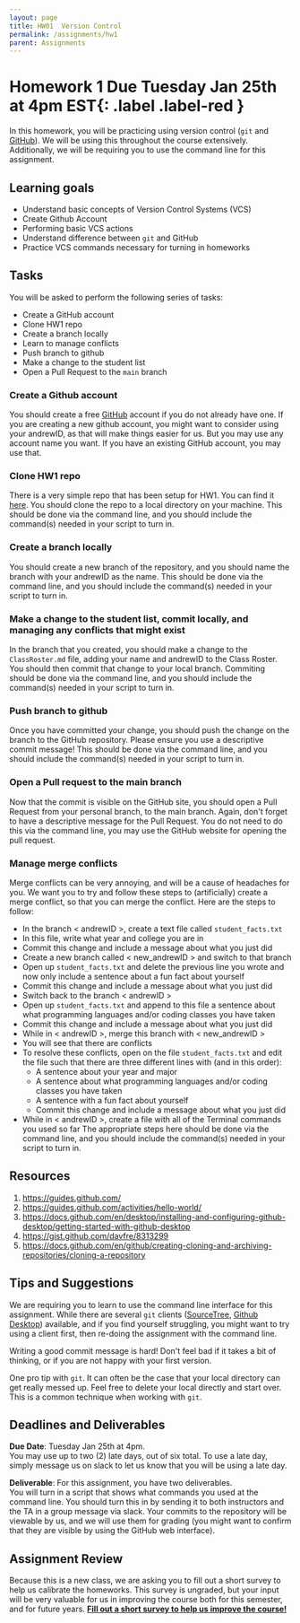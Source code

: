 ```yaml
---
layout: page
title: HW01  Version Control
permalink: /assignments/hw1
parent: Assignments
---
```


# Homework 1 **Due Tuesday Jan 25th at 4pm EST**{: .label .label-red }
In this homework, you will be practicing using version control (`git` and [GitHub](https://github.com/)). We will be using this throughout the course extensively.  Additionally, we will be requiring you to use the command line for this assignment. 


## Learning goals
- Understand basic concepts of Version Control Systems (VCS)
- Create Github Account
- Performing basic VCS actions
- Understand difference between `git` and GitHub
- Practice VCS commands necessary for turning in homeworks

## Tasks
You will be asked to perform the following series of tasks:
- Create a GitHub account
- Clone HW1 repo
- Create a branch locally
- Learn to manage conflicts
- Push branch to github
- Make a change to the student list
- Open a Pull Request to the `main` branch


### Create a Github account
You should create a free [GitHub](https://www.github.com) account if you do not already have one.  If you are creating a new github account, you might want to consider using your andrewID, as that will make things easier for us.  But you may use any account name you want.
If you have an existing GitHub account, you may use that.

### Clone HW1 repo
There is a very simple repo that has been setup for HW1. You can find it [here](https://github.com/cmu-crafting-software/Homework01).  You should clone the repo to a local directory on your machine.   This should be done via the command line, and you should include the command(s) needed in your script to turn in.

### Create a branch locally
You should create a new branch of the repository, and you should name the branch with your andrewID as the name.  This should be done via the command line, and you should include the command(s) needed in your script to turn in.


### Make a change to the student list, commit locally, and managing any conflicts that might exist
In the branch that you created, you should make a change to the `ClassRoster.md` file, adding your name and andrewID to the Class Roster.  You should then commit that change to your local branch.  Commiting should be done via the command line, and you should include the command(s) needed in your script to turn in.


### Push branch to github
Once you have committed your change, you should push the change on the branch to the GitHub repository.  Please ensure you use a descriptive commit message! This should be done via the command line, and you should include the command(s) needed in your script to turn in.


### Open a Pull request to the main branch
Now that the commit is visible on the GitHub site, you should open a Pull Request from your personal branch, to the main branch.  Again, don't forget to have a descriptive message for the Pull Request.  You do not need to do this via the command line, you may use the GitHub website for opening the pull request.

### Manage merge conflicts 
Merge conflicts can be very annoying, and will be a cause of headaches for you.  We want you to try and follow these steps to (artificially) create a merge conflict, so that you can merge the conflict. Here are the steps to follow:
- In the branch < andrewID >, create a text file called `student_facts.txt`
- In this file, write what year and college you are in
- Commit this change and include a message about what you just did
- Create a new branch called < new_andrewID > and switch to that branch
- Open up `student_facts.txt` and delete the previous line you wrote and now only include a sentence about a fun fact about yourself
- Commit this change and include a message about what you just did
- Switch back to the branch < andrewID >
- Open up `student_facts.txt` and append to this file a sentence about what programming languages and/or coding classes you have taken
- Commit this change and include a message about what you just did
- While in < andrewID >, merge this branch with < new_andrewID >
- You will see that there are conflicts
- To resolve these conflicts, open on the file `student_facts.txt` and edit the file such that there are three different lines with (and in this order):
  - A sentence about your year and major
  - A sentence about what programming languages and/or coding classes you have taken
  - A sentence with a fun fact about yourself
  - Commit this change and include a message about what you just did
- While in < andrewID >, create a file with all of the Terminal commands you used so far
The appropriate steps here should be done via the command line, and you should include the command(s) needed in your script to turn in.



## Resources
1. <https://guides.github.com/>
2. <https://guides.github.com/activities/hello-world/>
3. <https://docs.github.com/en/desktop/installing-and-configuring-github-desktop/getting-started-with-github-desktop>
4. <https://gist.github.com/davfre/8313299>
5. <https://docs.github.com/en/github/creating-cloning-and-archiving-repositories/cloning-a-repository>


## Tips and Suggestions
We are requiring you to learn to use the command line interface for this assignment.  While there are several `git` clients ([SourceTree](https://www.sourcetreeapp.com/), [Github Desktop](https://desktop.github.com/)) available, and if you find yourself struggling, you might want to try using a client first, then re-doing the assignment with the command line. 

Writing a good commit message is hard! Don't feel bad if it takes a bit of thinking, or if you are not happy with your first version.

One pro tip with `git`.  It can often be the case that your local directory can get really messed up. Feel free to delete your local directly and start over.  This is a common technique when working with `git`.

## Deadlines and Deliverables
__Due Date__: Tuesday Jan 25th at 4pm.  
You may use up to two (2) late days, out of six total.  To use a late day, simply message us on slack to let us know that you will be using a late day.

__Deliverable__: For this assignment, you have two deliverables.  
You will turn in a script that shows what commands you used at the command line. You should turn this in by sending it to both instructors and the TA in a group message via slack. 
Your commits to the repository will be viewable by us, and we will use them for grading (you might want to confirm that they are visible by using the GitHub web interface).



## Assignment Review
Because this is a new class, we are asking you to fill out a short survey to help us calibrate the homeworks.  This survey is ungraded, but your input will be very valuable for us in improving the course both for this semester, and for future years. [__Fill out a short survey to help us improve the course!__](https://forms.gle/z3i3o2V8GWsvDYzJ9)


